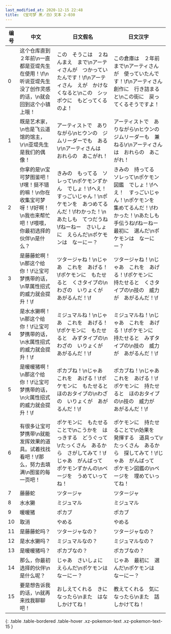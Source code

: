 ```yaml
---
last_modified_at: 2020-12-15 22:48
title: 《宝可梦 黑／白》文本 2-030
---
```

| 编号 | 中文 | 日文假名 | 日文汉字 |
| ---- | ---- | ---- | --- |
| 0 | 这个仓库直到２年前\n一直都是亚堤先生在使用！\f\n听说亚堤先生没了创作灵感的话，\n就会回到这个小镇上哦！ | この　そうこは　２ねんまえ　まで\nアーティさんが　つかっていたんです！\f\nアーティさん　えが　かけなくなると\nこの　シッポウに　もどってくるのよ！ | この倉庫は　２年前まで\nアーティさんが　使っていたんです！\f\nアーティさん　創作に　行き詰まると\nこの街に　戻ってくるそうですよ！ |
| 1 | 既是艺术家，\n也是飞云道馆的馆主，\r\n亚堤先生是我们的偶像！ | アーティストで　ありながら\nヒウンの　ジムリーダーでも　ある\r\nアーティさんは　おれらの　あこがれ！ | アーティストで　ありながら\nヒウンの　ジムリーダーも　兼ねる\r\nアーティさんは　おれらの　あこがれ！ |
| 2 | 你拿的是\n宝可梦图鉴吧！\f嘿！挺不错的嘛！\n你在收集宝可梦呀！\f好啊！\n我也来帮忙吧！\f喂喂，你最初选择的伙伴\n是什么？ | きみの　もってる　ソレって\nポケモンずかん　でしょ！\fへえ！　すっごいじゃん！\nポケモンを　あつめてるんだ！\fわかった！\nあたしも　てつだうね\fねーねー　さいしょに　えらんだ\nポケモンは　なーにー？ | きみの　持ってる　ソレって\nポケモン図鑑　でしょ！\fへえ！　すっごいじゃん！\nポケモンを　集めてるんだ！\fわかった！\nあたしも　手伝うね\fねーねー　最初に　選んだ\nポケモンは　なーにー？ |
| 3 | 是藤藤蛇啊！\n那这个给你！\f让宝可梦携带的话，\n草属性招式的威力就会提升！\f | ツタージャね！\nじゃあ　これを　あげる！\fポケモンに　もたせると　くさタイプの\nわざの　いりょくが　あがるんだ！\f | ツタージャね！\nじゃあ　これを　あげる！\fポケモンに　持たせると　くさタイプの\n技の　威力が　あがるんだ！\f |
| 4 | 是水水獭啊！\n那这个给你！\f让宝可梦携带的话，\n水属性招式的威力就会提升！\f | ミジュマルね！\nじゃあ　これを　あげる！\fポケモンに　もたせると　みずタイプの\nわざの　いりょくが　あがるんだ！\f | ミジュマルね！\nじゃあ　これを　あげる！\fポケモンに　持たせると　みずタイプの\n技の　威力が　あがるんだ！\f |
| 5 | 是暖暖猪啊！\n那这个给你！\f让宝可梦携带的话，\n火属性招式的威力就会提升！\f | ポカブね！\nじゃあ　これを　あげる！\fポケモンに　もたせると　ほのおタイプの\nわざの　いりょくが　あがるんだ！\f | ポカブね！\nじゃあ　これを　あげる！\fポケモンに　持たせると　ほのおタイプの\n技の　威力が　あがるんだ！\f |
| 6 | 有很多让宝可梦携带\n就能发挥效果的道具。试着找找看吧！\f那么，努力去填满\n图鉴的每一页吧！ | ポケモンに　もたせることで\nこうかを　はっきする　どうぐって\rたっくさん　あるから　さがしてみて！\fじゃあ　がんばって　ポケモンずかんの\nページを　うめていってね！ | ポケモンに　持たせることで\n効果を　発揮する　道具って\rたっくさん　あるから　探してみて！\fじゃあ　がんばって　ポケモン図鑑の\nページを　埋めていってね！ |
| 7 | 藤藤蛇 | ツタージャ | ツタージャ |
| 8 | 水水獭 | ミジュマル | ミジュマル |
| 9 | 暖暖猪 | ポカブ | ポカブ |
| 10 | 取消 | やめる | やめる |
| 11 | 是藤藤蛇吗？ | ツタージャなの？ | ツタージャなの？ |
| 12 | 是水水獭吗？ | ミジュマルなの？ | ミジュマルなの？ |
| 13 | 是暖暖猪吗？ | ポカブなの？ | ポカブなの？ |
| 14 | 那么，你最初选择的伙伴\n是什么呢？ | じゃあ　さいしょに　えらんだ\nポケモンは　なーにー？ | じゃあ　最初に　選んだ\nポケモンは　なーにー？ |
| 15 | 要是想告诉我的话，\n就再来找我聊聊吧！ | おしえてくれる　きになったら\nまた　はなしかけてね！ | 教えてくれる　気になったら\nまた　話しかけてね！ |
{: .table .table-bordered .table-hover .xz-pokemon-text .xz-pokemon-text-15 }